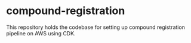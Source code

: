 # compound-registration
This repository holds the codebase for setting up compound registration pipeline on AWS using CDK.
